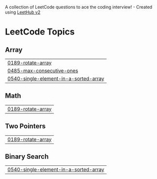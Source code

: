 A collection of LeetCode questions to ace the coding interview! - Created using [LeetHub v2](https://github.com/arunbhardwaj/LeetHub-2.0)
<!---LeetCode Topics Start-->
# LeetCode Topics
## Array
|  |
| ------- |
| [0189-rotate-array](https://github.com/coramdeo59/competitive-programming/tree/master/0189-rotate-array) |
| [0485-max-consecutive-ones](https://github.com/coramdeo59/competitive-programming/tree/master/0485-max-consecutive-ones) |
| [0540-single-element-in-a-sorted-array](https://github.com/coramdeo59/competitive-programming/tree/master/0540-single-element-in-a-sorted-array) |
## Math
|  |
| ------- |
| [0189-rotate-array](https://github.com/coramdeo59/competitive-programming/tree/master/0189-rotate-array) |
## Two Pointers
|  |
| ------- |
| [0189-rotate-array](https://github.com/coramdeo59/competitive-programming/tree/master/0189-rotate-array) |
## Binary Search
|  |
| ------- |
| [0540-single-element-in-a-sorted-array](https://github.com/coramdeo59/competitive-programming/tree/master/0540-single-element-in-a-sorted-array) |
<!---LeetCode Topics End-->